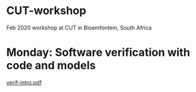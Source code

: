 # CUT-workshop
Feb 2020 workshop at CUT in Bloemfontein, South Africa

# Monday: Software verification with code and models
[verif-intro.pdf](verif-intro.pdf)
